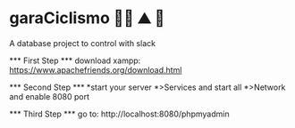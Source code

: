 # garaCiclismo 🚴‍♂️ ⛰ 🥇
A database project to control with slack 

*** First Step ***
download xampp:
https://www.apachefriends.org/download.html

*** Second Step ***
*start your server
*>Services and start all
*>Network and enable 8080 port

*** Third Step ***
go to: 
http://localhost:8080/phpmyadmin

